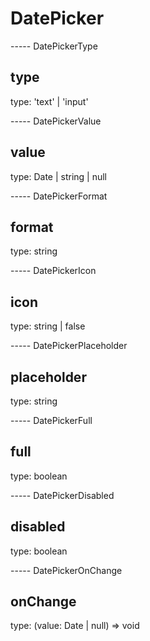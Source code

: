 # DatePicker

----- DatePickerType

## type

type: 'text' | 'input'

----- DatePickerValue

## value

type: Date | string | null

----- DatePickerFormat

## format

type: string

----- DatePickerIcon

## icon

type: string | false

----- DatePickerPlaceholder

## placeholder

type: string

----- DatePickerFull

## full

type: boolean

----- DatePickerDisabled

## disabled

type: boolean

----- DatePickerOnChange

## onChange

type: (value: Date | null) => void
